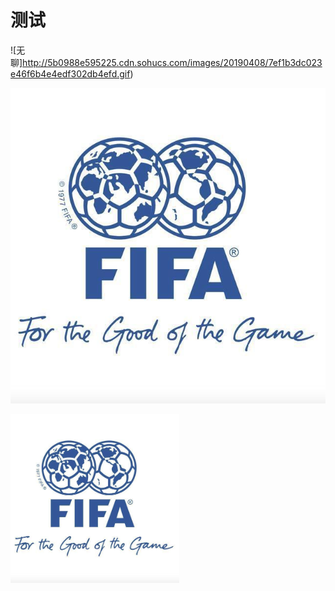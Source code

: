 # 测试
![无聊]http://5b0988e595225.cdn.sohucs.com/images/20190408/7ef1b3dc023e46f6b4e4edf302db4efd.gif)

![无聊](https://github.com/hyunmau/TV/blob/main/fifa.jpg)

<img src="https://github.com/hyunmau/TV/blob/main/fifa.jpg" width="270">